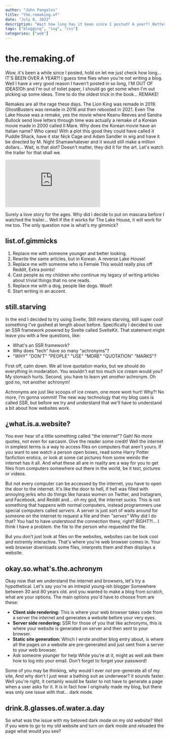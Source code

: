 ```yaml
---
author: "John Pangalos"
title: "the.remaking.of"
date: "July 8, 2022"
description: "Wait how long has it been since I posted? A year?! Better bring out the oldest trick in the book, a remake! How I remade this blog. This post includes a bit of information on SSR frameworks and SvelteKit: An SSR framework that from the maker of svelte."
tags: ["blogging", "ssg", "css"]
categories: ["web"]
---
```


<script context="module">
  import Link from "../../components/Link.svelte";
  import Tooltip from "../../components/Tooltip.svelte";
  import NerdAlert from "../../components/NerdAlert.svelte";
</script>

# the.remaking.of

<p>
  Wow, it's been a while since I posted, hold on let me just check how long...
  IT'S BEEN OVER A YEAR?! I guess time flies when you're not writing a blog.
  Well I have a very good reason I haven't posted in so long, <Tooltip
    ><span slot="main">I'M OUT OF IDEAS!</span><span slot="hover"
      >Oh and I'm out of toliet paper, I should go get some when I'm out picking
      up some ideas.</span
    ></Tooltip
  > Time to do the oldest trick in the book... REMAKE!
</p>

<p>
  Remakes are all the rage these days.
  <Link to="https://en.wikipedia.org/wiki/The_Lion_King_(2019_film)"
    >The Lion King</Link
  >
  was remade in 2019. GhostBusters was remade in 2016 and then rebooted in 2021.
  Even The Lake House was a remake, yes the movie where Keanu Reeves and Sandra Bullock
  send love letters through time was actually a remake of a Korean movie made in
  2000 called 
  <Tooltip>
  <span slot="main">Il Mare.</span>
  <span slot="hover">
    Why does the Korean movie have an Italian name? Who cares! With a plot this good
    they could have called it Puddle Shack, have it star Nick Cage and Adam Sandler in
    wig and have it be directed by M. Night Shamawhatever and it would still make a million dollars...
    Wait, is that alot? Doesn't matter, they did it for the art.
  </span>
  </Tooltip> Let's watch the trailer for that shall we.
</p>

<div class="flex justify-center aspect-video">
  <iframe class="w-full" src="https://www.youtube.com/embed/V02lqEpbk2Y" title="The Lake House (2006) | Movie Trailer | Sandra Bullock, Keanu Reeves" frameborder="0" allow="accelerometer; autoplay; clipboard-write; encrypted-media; gyroscope; picture-in-picture" allowfullscreen></iframe>
</div>

<p>
  <Tooltip>
    <span slot="main">Surely a love story for the ages.</span>
    <span slot="hover">Why did I decide to put on mascara before I watched the trailer...</span>
  </Tooltip>
  Well if the it works for The Lake House, it will work for me too. The only question now is
  what's my gimmick?
</p>

## list.of.gimmicks

1. Replace me with someone younger and better looking.
1. <Tooltip>
     <span slot="main">Rewrite the same articles, but in Korean.</span>
     <span slot="hover">A reverse Lake House!</span>
   </Tooltip>
1. <Tooltip>
     <span slot="main">Replace me with someone who is Female</span>
     <span slot="hover">This would really piss off Reddit, Extra points!</span>
   </Tooltip>
1. Cast people as my children who continue my legacy of writing articles about trivial
   things that no one reads.
1. Replace me with a dog, <Tooltip>
   <span slot="main">people like dogs.</span>
   <span slot="hover">Woof!</span>
   </Tooltip>
1. Start writing in an accent.

## still.starving

<p>
In the end I decided to try using
<Tooltip>
  <span slot="main">Svelte,</span>
  <span slot="hover">Still means starving, still super cool!</span>
</Tooltip>
something I've gushed at length about <Link to="/blog/looking-svelte">before.</Link>
Specifically I decided to use an SSR framework powered by Svelte called SvelteKit.
That statement might leave you with a few questions, like:
</p>

- What's an SSR framework?
- Why does "tech" have so many "achronyms"?
- "WHY" "DON'T" "PEOPLE" "USE" "MORE" "QUOTATION" "MARKS"?

<p>
First off, calm down. We all love quotation marks, but we should do everything in moderation.
You wouldn't eat too much ice cream
<Tooltip>
  <span slot="main">would you?</span>
  <span slot="hover">My stomach hurts.</span>
</Tooltip>
Second, you have to learn
<Tooltip>
  <span slot="main">yet <i>another</i> achronym.</span>
  <span slot="hover">Oh god no, not another achronym!</span>
</Tooltip>
</p>

<NerdAlert />

<p>
Achronyms are just like scoops of ice cream, 
<Tooltip>
  <span slot="main">one more wont hurt!</span>
  <span slot="hover">Why?! No more, I'm gonna vommit!</span>
</Tooltip>
The new way technology that my blog uses is called SSR, but before we try and 
understand that we'll have to understand a bit about how websites work.
</p>

## ¿what.is.a.website?

<p>
You ever hear of a little something called 
<Tooltip>
  <span slot="main">"the internet"?</span>
  <span slot="hover">
    Gah! No more quotes, not even for sarcasm. Give the reader some credit!
  </span>
</Tooltip>
Well the internet in simplest terms is a way to access files on computers that 
aren't yours. If you want to see watch
<Link to="https://www.youtube.com/c/unboxtherapy">a person open boxes,</Link> 
<Link to="https://bookriot.com/harry-potter-erotica/">
  read some Harry Potter fanfiction erotica,
 </Link>
<Link to="https://cats.pangalos.dev">or look at some cat pictures from some weirdo</Link>
the internet has it all. And what these all are in reality are a way for you to
get files from computers somewhere out there in the world, be it text, pictures
or videos.
</p>

<p>
But not every computer can be accessed by the internet, you have to open the
<Tooltip>
  <span slot="main">door to the internet.</span>
  <span slot="hover">
    It's like the door to hell, if hell was filled with annoying jerks who do
    things like harass women on Twitter, and Instagram, and Facebook, and Reddit
    and... oh my god, the internet sucks.
  </span>
</Tooltip>
This is not something that happens with normal computers, instead programmers
use special computers called <i>servers</i>. A <i>server</i> is just sort of
waits around for someone on the internet to request a file and then 
<Tooltip>
  <span slot="main"><i>"serves"</i></span>
  <span slot="hover">
    Why did I do that? You had to have understood the connection there, right?
    RIGHT?!... I think I have a problem.
  </span>
</Tooltip>
the file to the person who requested the file.
</p>

<p>
But you don't just look at files on the websites, websites can be look cool 
and extremly interactive. That's where you're web browser comes in. Your web
browser downloads some files, interprets them and then displays a website.
</p>

## okay.so.what's.the.achronym

<p>
Okay now that we understand the internet and browsers, let's try a hypothetical. Let's say
you're an
<Tooltip>
  <span slot="main">intrepid young-ish blogger</span>
  <span slot="hover">Somewhere between 30 and 80 years old.</span>
</Tooltip>
and you wanted to make a blog from scratch, what are your options. The main options you'd have to choose from are these:
</p>

<ul>
  <li>
    <b>Client side rendering:</b> This is where your web browser takes code from
    a server the internet and generates a website before your very eyes.
  </li>
  <li>
    <b>Server side rendering:</b> SSR for those of you that like achronyms,
    this is where your website is generated on server and then sent to your
    browser.
  </li>
  <li>
    <b>Static site generation:</b>
    <Link to="/blog/the-making-of">
      Which I wrote another blog entry about,
    </Link>
    is where all the pages on a website are pre-generated and just sent from a 
    server to your web browser.
  </li>
  <li>
    <Tooltip>
      <span slot="main">Ask someone younger for help</span>
      <span slot="hover">
        While you're at it, might as well ask them how to log into your email. 
        Don't forget to forget your password!
      </span>
    </Tooltip>
  </li>
</ul>

<p>
Some of you may be thinking, why would I ever <Tooltip>
<span slot="main"><i>not</i> pre-generate all of my site,</span>
<span slot="hover">And why don't I just wear a bathing suit as underwear?</span>
</Tooltip>
it sounds faster.
Well you're right, it certainly would be faster to not have to generate a page
when a user asks for it. It is in fact how I originally made my blog, but there was only one issue with that... dark mode.
</p>

## drink.8.glasses.of.water.a.day

So what was the issue with my beloved dark mode on my old website? Well if you
were to go to my old website and turn on dark mode and reloaded the page what
would you see?
